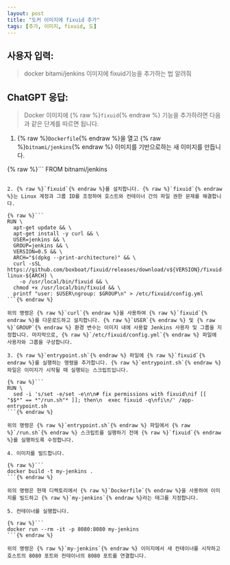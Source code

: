 ```yaml
---
layout: post
title: "도커 이미지에 fixuid 추가"
tags: [추가, 이미지, fixuid, 도]
---
```


## 사용자 입력:
> docker bitami/jenkins 이미지에 fixuid기능을 추가하는 법 알려줘

## ChatGPT 응답:
> Docker 이미지에 {% raw %}`fixuid`{% endraw %} 기능을 추가하려면 다음과 같은 단계를 따르면 됩니다.

1. {% raw %}`Dockerfile`{% endraw %}을 열고 {% raw %}`bitnami/jenkins`{% endraw %} 이미지를 기반으로하는 새 이미지를 만듭니다.

{% raw %}```
FROM bitnami/jenkins
```{% endraw %}

2. {% raw %}`fixuid`{% endraw %}를 설치합니다. {% raw %}`fixuid`{% endraw %}는 Linux 계정과 그룹 ID를 조정하여 호스트와 컨테이너 간의 파일 권한 문제를 해결합니다.

{% raw %}```
RUN \
  apt-get update && \
  apt-get install -y curl && \
  USER=jenkins && \
  GROUP=jenkins && \
  VERSION=0.5 && \
  ARCH="$(dpkg --print-architecture)" && \
  curl -sSL https://github.com/boxboat/fixuid/releases/download/v${VERSION}/fixuid-${VERSION}-linux-${ARCH} \
    -o /usr/local/bin/fixuid && \
  chmod +x /usr/local/bin/fixuid && \
  printf "user: $USER\ngroup: $GROUP\n" > /etc/fixuid/config.yml
```{% endraw %}

위의 명령은 {% raw %}`curl`{% endraw %}을 사용하여 {% raw %}`fixuid`{% endraw %}를 다운로드하고 설치합니다. {% raw %}`USER`{% endraw %} 및 {% raw %}`GROUP`{% endraw %} 환경 변수는 이미지 내에 사용할 Jenkins 사용자 및 그룹을 지정합니다. 마지막으로, {% raw %}`/etc/fixuid/config.yml`{% endraw %} 파일에 사용자와 그룹을 구성합니다.

3. {% raw %}`entrypoint.sh`{% endraw %} 파일에 {% raw %}`fixuid`{% endraw %}를 실행하는 명령을 추가합니다. {% raw %}`entrypoint.sh`{% endraw %} 파일은 이미지가 시작될 때 실행되는 스크립트입니다.

{% raw %}```
RUN \
  sed -i 's/set -e/set -e\n\n# fix permissions with fixuid\nif [[ "$$*" == *"/run.sh"* ]]; then\n  exec fixuid -q\nfi\n/' /app-entrypoint.sh
```{% endraw %}

위의 명령은 {% raw %}`entrypoint.sh`{% endraw %} 파일에서 {% raw %}`/run.sh`{% endraw %} 스크립트를 실행하기 전에 {% raw %}`fixuid`{% endraw %}를 실행하도록 수정합니다.

4. 이미지를 빌드합니다.

{% raw %}```
docker build -t my-jenkins .
```{% endraw %}

위의 명령은 현재 디렉토리에서 {% raw %}`Dockerfile`{% endraw %}을 사용하여 이미지를 빌드하고 {% raw %}`my-jenkins`{% endraw %}라는 태그를 지정합니다.

5. 컨테이너를 실행합니다.

{% raw %}```
docker run --rm -it -p 8080:8080 my-jenkins
```{% endraw %}

위의 명령은 {% raw %}`my-jenkins`{% endraw %} 이미지에서 새 컨테이너를 시작하고 호스트의 8080 포트와 컨테이너의 8080 포트를 연결합니다.

